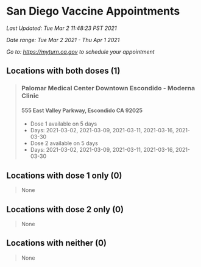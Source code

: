 # San Diego Vaccine Appointments
*Last Updated: Tue Mar 2 11:48:23 PST 2021*

*Date range: Tue Mar 2 2021 - Thu Apr 1 2021*

*Go to: <https://myturn.ca.gov> to schedule your appointment*


## Locations with both doses (1)

>### Palomar Medical Center Downtown Escondido - Moderna Clinic
>#### 555 East Valley Parkway, Escondido CA 92025
>- Dose 1 available on 5 days
>  - Days: 2021-03-02, 2021-03-09, 2021-03-11, 2021-03-16, 2021-03-30
>- Dose 2 available on 5 days
>  - Days: 2021-03-02, 2021-03-09, 2021-03-11, 2021-03-16, 2021-03-30

## Locations with dose 1 only (0)

>None

## Locations with dose 2 only (0)

>None

## Locations with neither (0)

>None

